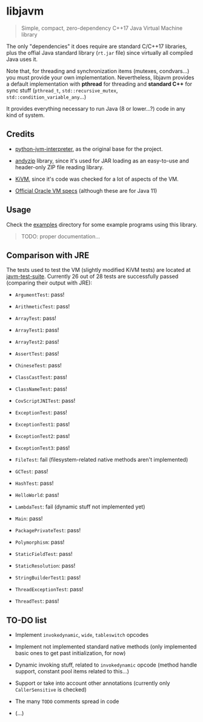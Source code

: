 # libjavm

> Simple, compact, zero-dependency C++17 Java Virtual Machine library

The only "dependencies" it does require are standard C/C++17 libraries, plus the offial Java standard library (`rt.jar` file) since virtually all compiled Java uses it.

Note that, for threading and synchronization items (mutexes, condvars...) you must provide your own implementation. Nevertheless, libjavm provides a default implementation with **pthread** for threading and **standard C++** for sync stuff (`pthread_t`, `std::recursive_mutex`, `std::condition_variable_any`...)

It provides everything necessary to run Java (8 or lower...?) code in any kind of system.

## Credits

- [python-jvm-interpreter](https://github.com/gkbrk/python-jvm-interpreter), as the original base for the project.

- [andyzip](https://github.com/andy-thomason/andyzip) library, since it's used for JAR loading as an easy-to-use and header-only ZIP file reading library.

- [KiVM](https://github.com/imkiva/KiVM), since it's code was checked for a lot of aspects of the VM.

- [Official Oracle VM specs](https://docs.oracle.com/javase/specs/jvms/se11/jvms11.pdf) (although these are for Java 11)

## Usage

Check the [examples](examples) directory for some example programs using this library.

> TODO: proper documentation...

## Comparison with JRE

The tests used to test the VM (slightly modified KiVM tests) are located at [javm-test-suite](javm-test-suite). Currently 26 out of 28 tests are successfully passed (comparing their output with JRE):

- `ArgumentTest`: pass!

- `ArithmeticTest`: pass!

- `ArrayTest`: pass!

- `ArrayTest1`: pass!

- `ArrayTest2`: pass!

- `AssertTest`: pass!

- `ChineseTest`: pass!

- `ClassCastTest`: pass!

- `ClassNameTest`: pass!

- `CovScriptJNITest`: pass!

- `ExceptionTest`: pass!

- `ExceptionTest1`: pass!

- `ExceptionTest2`: pass!

- `ExceptionTest3`: pass!

- `FileTest`: fail (filesystem-related native methods aren't implemented)

- `GCTest`: pass!

- `HashTest`: pass!

- `HelloWorld`: pass!

- `LambdaTest`: fail (dynamic stuff not implemented yet)

- `Main`: pass!

- `PackagePrivateTest`: pass!

- `Polymorphism`: pass!

- `StaticFieldTest`: pass!

- `StaticResolution`: pass!

- `StringBuilderTest1`: pass!

- `ThreadExceptionTest`: pass!

- `ThreadTest`: pass!

## TO-DO list

- Implement `invokedynamic`, `wide`, `tableswitch` opcodes

- Implement not implemented standard native methods (only implemented basic ones to get past initialization, for now)

- Dynamic invoking stuff, related to `invokedynamic` opcode (method handle support, constant pool items related to this...)

- Support or take into account other annotations (currently only `CallerSensitive` is checked)

- The many `TODO` comments spread in code

- (...)